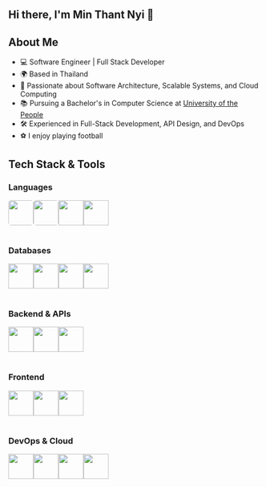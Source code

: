 ## Hi there, I'm Min Thant Nyi 👋

## About Me
- 💻 Software Engineer | Full Stack Developer
- 🌍 Based in Thailand
- 🚀 Passionate about Software Architecture, Scalable Systems, and Cloud Computing
- 📚 Pursuing a Bachelor's in Computer Science at [University of the People](https://www.uopeople.edu/)
- 🛠️ Experienced in Full-Stack Development, API Design, and DevOps
- ⚽ I enjoy playing football

## Tech Stack & Tools

### Languages
<div style="display: flex;" >
    <img src="https://cdn.jsdelivr.net/gh/devicons/devicon@latest/icons/javascript/javascript-original.svg" width="50" style="border-radius: 5px;" />
    <img src="https://cdn.jsdelivr.net/gh/devicons/devicon@latest/icons/typescript/typescript-original.svg" width="50" style="border-radius: 5px;" />
    <img src="https://cdn.jsdelivr.net/gh/devicons/devicon@latest/icons/nodejs/nodejs-original.svg" width="50" />
    <img src="https://cdn.jsdelivr.net/gh/devicons/devicon@latest/icons/go/go-original.svg" width="50" />
</div>
<br/>

### Databases
<div style="display: flex;" >
    <img src="https://cdn.jsdelivr.net/gh/devicons/devicon@latest/icons/mongodb/mongodb-original.svg" width="50" />
    <img src="https://cdn.jsdelivr.net/gh/devicons/devicon@latest/icons/postgresql/postgresql-original.svg" width="50" />
    <img src="https://cdn.jsdelivr.net/gh/devicons/devicon@latest/icons/mysql/mysql-original-wordmark.svg" width="50" />
    <img src="https://cdn.jsdelivr.net/gh/devicons/devicon@latest/icons/redis/redis-original.svg" width="50" />
</div>
<br />

### Backend & APIs
<div style="display: flex;" >
    <img src="https://cdn.jsdelivr.net/gh/devicons/devicon@latest/icons/express/express-original.svg" width="50" />
    <img src="https://cdn.jsdelivr.net/gh/devicons/devicon@latest/icons/nestjs/nestjs-original.svg" width="50" />
    <img src="https://cdn.jsdelivr.net/gh/devicons/devicon@latest/icons/graphql/graphql-plain.svg" width="50" />
</div>
<br/>

### Frontend
<div style="display: flex;" >
    <img src="https://cdn.jsdelivr.net/gh/devicons/devicon@latest/icons/react/react-original.svg" width="50" />
    <img src="https://cdn.jsdelivr.net/gh/devicons/devicon@latest/icons/nextjs/nextjs-original.svg" width="50" />
    <img src="https://cdn.jsdelivr.net/gh/devicons/devicon@latest/icons/angular/angular-original.svg" width="50" />
</div>
<br/>

### DevOps & Cloud
<div style="display: flex;" >
    <img src="https://cdn.jsdelivr.net/gh/devicons/devicon@latest/icons/amazonwebservices/amazonwebservices-original-wordmark.svg" width="50" />
    <img src="https://cdn.jsdelivr.net/gh/devicons/devicon@latest/icons/firebase/firebase-original-wordmark.svg" width="50"/>
    <img src="https://cdn.jsdelivr.net/gh/devicons/devicon@latest/icons/docker/docker-original.svg" width="50" />
    <img src="https://cdn.jsdelivr.net/gh/devicons/devicon@latest/icons/kubernetes/kubernetes-original.svg" width="50" />
</div>
<br/>
